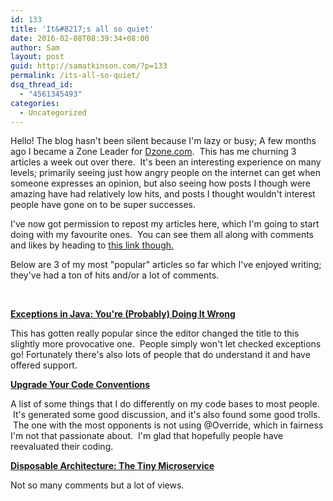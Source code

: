 ```yaml
---
id: 133
title: 'It&#8217;s all so quiet'
date: 2016-02-08T08:39:34+08:00
author: Sam
layout: post
guid: http://samatkinson.com/?p=133
permalink: /its-all-so-quiet/
dsq_thread_id:
  - "4561345493"
categories:
  - Uncategorized
---
```

Hello!
The blog hasn't been silent because I'm lazy or busy; A few months ago I became a Zone Leader for <a href="http://www.dzone.com">Dzone.com</a>.  This has me churning 3 articles a week out over there.  It's been an interesting experience on many levels; primarily seeing just how angry people on the internet can get when someone expresses an opinion, but also seeing how posts I though were amazing have had relatively low hits, and posts I thought wouldn't interest people have gone on to be super successes.

I've now got permission to repost my articles here, which I'm going to start doing with my favourite ones.  You can see them all along with comments and likes by heading to <a href="https://dzone.com/users/1338295/samberic.html?sort=articles">this link though.</a>

Below are 3 of my most "popular" articles so far which I've enjoyed writing; they've had a ton of hits and/or a lot of comments.

&nbsp;

<strong><a class="article-toggle ng-binding" href="https://dzone.com/articles/how-to-properly-use-exceptions-in-java" target="_blank">Exceptions in Java: You're (Probably) Doing It Wrong</a></strong>

This has gotten really popular since the editor changed the title to this slightly more provocative one.  People simply won't let checked exceptions go! Fortunately there's also lots of people that do understand it and have offered support.

<strong><a class="article-toggle ng-binding" href="https://dzone.com/articles/upgrade-your-code-conventions-2" target="_blank">Upgrade Your Code Conventions</a></strong>

A list of some things that I do differently on my code bases to most people.  It's generated some good discussion, and it's also found some good trolls.  The one with the most opponents is not using @Override, which in fairness I'm not that passionate about.  I'm glad that hopefully people have reevaluated their coding.

<strong><a class="article-toggle ng-binding" href="https://dzone.com/articles/disposable-architecture-the-tiny-microservice" target="_blank">Disposable Architecture: The Tiny Microservice</a></strong>

Not so many comments but a lot of views.

&nbsp;